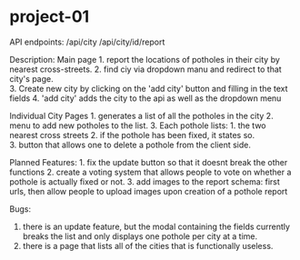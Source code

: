 # project-01

API endpoints:
/api/city
/api/city/id/report

Description:
  Main page
    1. report the locations of potholes in their city by nearest cross-streets.
    2. find ciy via dropdown manu and redirect to that city's page.  
    3. Create new city by clicking on the 'add city' button and filling in the text fields
    4. 'add city' adds the city to the api as well as the dropdown menu
  
  Individual City Pages
    1. generates a list of all the potholes in the city 
    2. menu to add new potholes to the list.
    3. Each pothole lists:
      1. the two nearest cross streets
      2. if the pothole has been fixed, it states so.  
      3. button that allows one to delete a pothole from the client side.
      
      

Planned Features:
    1. fix the update button so that it doesnt break the other functions
    2. create a voting system that allows people to vote on whether a pothole is actually fixed or not.
    3. add images to the report schema: first urls, then allow people to upload images upon creation of a pothole report
    

Bugs:
1. there is an update feature, but the modal containing the fields currently breaks the list and only displays one pothole per city at a time.
2. there is a page that lists all of the cities that is functionally useless.
